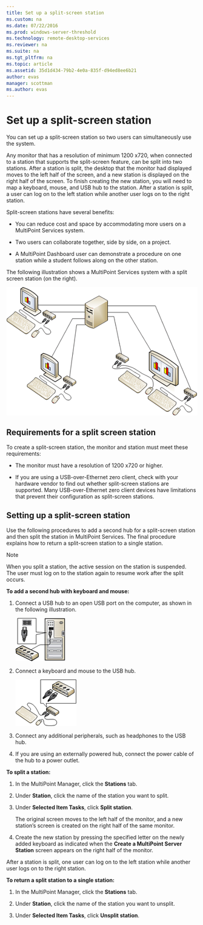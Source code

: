 ```yaml
---
title: Set up a split-screen station
ms.custom: na
ms.date: 07/22/2016
ms.prod: windows-server-threshold
ms.technology: remote-desktop-services
ms.reviewer: na
ms.suite: na
ms.tgt_pltfrm: na
ms.topic: article
ms.assetid: 35d1d434-79b2-4e0a-835f-d94ed8ee6b21
author: evas
manager: scottman
ms.author: evas
---
```

# Set up a split-screen station
You can set up a split-screen station so two users can simultaneously use the system.

Any monitor that has a resolution of minimum 1200 x720, when connected to a station that supports the split-screen feature, can be split into two stations. After a station is split, the desktop that the monitor had displayed moves to the left half of the screen, and a new station is displayed on the right half of the screen. To finish creating the new station, you will need to map a keyboard, mouse, and USB hub to the station. After a station is split, a user can log on to the left station while another user logs on to the right station.  
  
Split-screen stations have several benefits:  
  
-   You can reduce cost and space by accommodating more users on a MultiPoint Services system.  
  
-   Two users can collaborate together, side by side, on a project.  
  
-   A MultiPoint Dashboard user can demonstrate a procedure on one station while a student follows along on the other station.  
  
The following illustration shows a MultiPoint Services system with a split screen station (on the right).  
  
![Split-screen stations](./media/WMS_diagram3.gif)  
   
## Requirements for a split screen station  
To create a split-screen station, the monitor and station must meet these requirements:  
  
-   The monitor must have a resolution of 1200 x720 or higher.  
  
-   If you are using a USB-over-Ethernet zero client, check with your hardware vendor to find out whether split-screen stations are supported. Many USB-over-Ethernet zero client devices have limitations that prevent their configuration as split-screen stations.  
  
## Setting up a split-screen station  
Use the following procedures to add a second hub for a split-screen station and then split the station in MultiPoint Services. The final procedure explains how to return a split-screen station to a single station.  
  
> [!NOTE]  
> When you split a station, the active session on the station is suspended. The user must log on to the station again to resume work after the split occurs.  
  
**To add a second hub with keyboard and mouse:**  
  
1.  Connect a USB hub to an open USB port on the computer, as shown in the following illustration.  
  
    ![Image of MultiPoint server USB hub connection](./media/WMSUSBHubConnection.gif)  
  
2.  Connect a keyboard and mouse to the USB hub.  
  
    ![Image of USB hub input device connections](./media/WMSUSBDeviceConnection.gif)  
  
3.  Connect any additional peripherals, such as headphones to the USB hub.  
  
4.  If you are using an externally powered hub, connect the power cable of the hub to a power outlet.  
  
**To split a station:**  
  
1.  In the MultiPoint Manager, click the **Stations** tab.  
  
2.  Under **Station**, click the name of the station you want to split.  
  
3.  Under **Selected Item Tasks**, click **Split station**.  
  
    The original screen moves to the left half of the monitor, and a new station’s screen is created on the right half of the same monitor.  
  
4.  Create the new station by pressing the specified letter on the newly added keyboard as indicated when the **Create a MultiPoint Server Station** screen appears on the right half of the monitor.  
  
After a station is split, one user can log on to the left station while another user logs on to the right station.  
  
**To return a split station to a single station:**  
  
1.  In the MultiPoint Manager, click the **Stations** tab.  
  
2.  Under **Station**, click the name of the station you want to unsplit.  
  
3.  Under **Selected Item Tasks**, click **Unsplit station**.